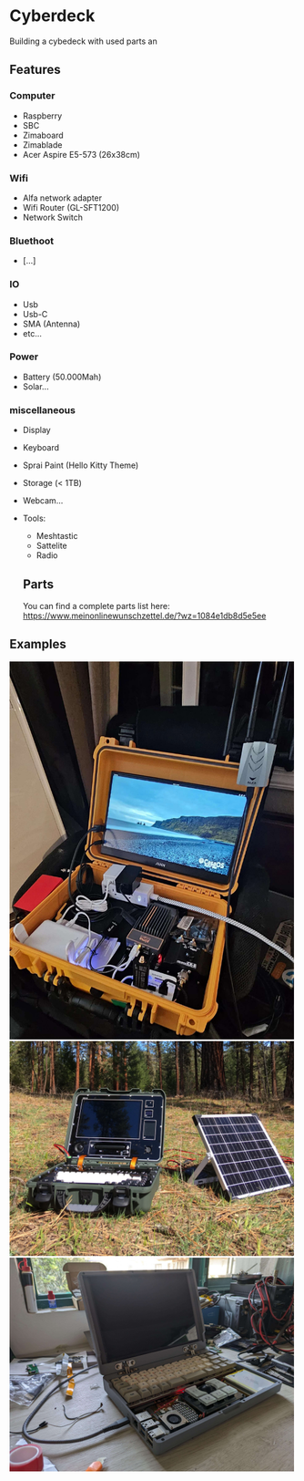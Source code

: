 # Cyberdeck
Building a cybedeck with used parts an

## Features


### Computer
- Raspberry
- SBC
- Zimaboard
- Zimablade
- Acer Aspire E5-573 (26x38cm)
### Wifi
- Alfa network adapter
- Wifi Router (GL-SFT1200)
- Network Switch

### Bluethoot
- [...]

### IO
- Usb
- Usb-C
- SMA (Antenna)
- etc...

### Power
- Battery (50.000Mah)
-  Solar...

### miscellaneous
- Display
- Keyboard
- Sprai Paint (Hello Kitty Theme)
- Storage (< 1TB)
- Webcam...
- Tools:
  - Meshtastic
  - Sattelite
  - Radio
 
  ## Parts
  You can find a complete parts list here:
  https://www.meinonlinewunschzettel.de/?wz=1084e1db8d5e5ee

 
 ## Examples
<img src="https://github.com/Gaiser147/Cyberdeck/blob/main/Pictures/Cyberdeck1.jpg" width="500" />
<img src="https://github.com/Gaiser147/Cyberdeck/blob/main/Pictures/Cyberdeck2.webp" width="500" />
<img src="https://github.com/Gaiser147/Cyberdeck/blob/main/Pictures/Cyberdeck3.jpg" width="500" />
